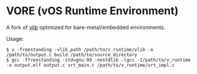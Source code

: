 # VORE (vOS Runtime Environment)

A fork of [vlib](https://github.com/vlang/v/tree/master/vlib) optimized for bare-metal/embedded environments.

Usage:

```
$ v -freestanding -vlib_path /path/to/v_runtime/vlib -o /path/to/output.c build /path/to/source_directory
$ gcc -ffreestanding -std=gnu-99 -nostdlib -lgcc -I/path/to/v_runtime -o output.elf output.c vrt_main.c /path/to/v_runtime/vrt_impl.c
```